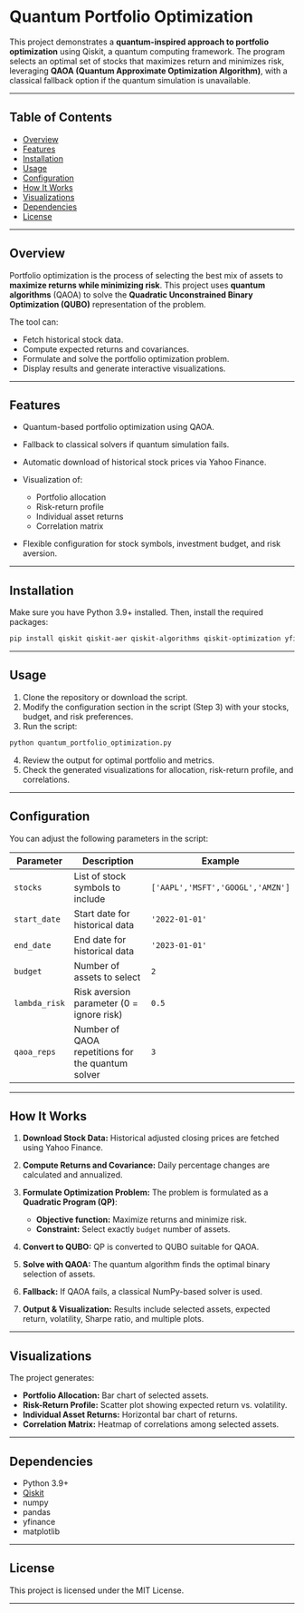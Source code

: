 # Quantum Portfolio Optimization

This project demonstrates a **quantum-inspired approach to portfolio optimization** using Qiskit, a quantum computing framework. The program selects an optimal set of stocks that maximizes return and minimizes risk, leveraging **QAOA (Quantum Approximate Optimization Algorithm)**, with a classical fallback option if the quantum simulation is unavailable.

---

## Table of Contents

* [Overview](#overview)
* [Features](#features)
* [Installation](#installation)
* [Usage](#usage)
* [Configuration](#configuration)
* [How It Works](#how-it-works)
* [Visualizations](#visualizations)
* [Dependencies](#dependencies)
* [License](#license)

---

## Overview

Portfolio optimization is the process of selecting the best mix of assets to **maximize returns while minimizing risk**. This project uses **quantum algorithms** (QAOA) to solve the **Quadratic Unconstrained Binary Optimization (QUBO)** representation of the problem.

The tool can:

* Fetch historical stock data.
* Compute expected returns and covariances.
* Formulate and solve the portfolio optimization problem.
* Display results and generate interactive visualizations.

---

## Features

* Quantum-based portfolio optimization using QAOA.
* Fallback to classical solvers if quantum simulation fails.
* Automatic download of historical stock prices via Yahoo Finance.
* Visualization of:

  * Portfolio allocation
  * Risk-return profile
  * Individual asset returns
  * Correlation matrix
* Flexible configuration for stock symbols, investment budget, and risk aversion.

---

## Installation

Make sure you have Python 3.9+ installed. Then, install the required packages:

```bash
pip install qiskit qiskit-aer qiskit-algorithms qiskit-optimization yfinance matplotlib pandas numpy
```

---

## Usage

1. Clone the repository or download the script.
2. Modify the configuration section in the script (Step 3) with your stocks, budget, and risk preferences.
3. Run the script:

```bash
python quantum_portfolio_optimization.py
```

4. Review the output for optimal portfolio and metrics.
5. Check the generated visualizations for allocation, risk-return profile, and correlations.

---

## Configuration

You can adjust the following parameters in the script:

| Parameter     | Description                                       | Example                          |
| ------------- | ------------------------------------------------- | -------------------------------- |
| `stocks`      | List of stock symbols to include                  | `['AAPL','MSFT','GOOGL','AMZN']` |
| `start_date`  | Start date for historical data                    | `'2022-01-01'`                   |
| `end_date`    | End date for historical data                      | `'2023-01-01'`                   |
| `budget`      | Number of assets to select                        | `2`                              |
| `lambda_risk` | Risk aversion parameter (0 = ignore risk)         | `0.5`                            |
| `qaoa_reps`   | Number of QAOA repetitions for the quantum solver | `3`                              |

---

## How It Works

1. **Download Stock Data:** Historical adjusted closing prices are fetched using Yahoo Finance.

2. **Compute Returns and Covariance:** Daily percentage changes are calculated and annualized.

3. **Formulate Optimization Problem:**
   The problem is formulated as a **Quadratic Program (QP)**:

   * **Objective function:** Maximize returns and minimize risk.
   * **Constraint:** Select exactly `budget` number of assets.

4. **Convert to QUBO:** QP is converted to QUBO suitable for QAOA.

5. **Solve with QAOA:** The quantum algorithm finds the optimal binary selection of assets.

6. **Fallback:** If QAOA fails, a classical NumPy-based solver is used.

7. **Output & Visualization:** Results include selected assets, expected return, volatility, Sharpe ratio, and multiple plots.

---

## Visualizations

The project generates:

* **Portfolio Allocation:** Bar chart of selected assets.
* **Risk-Return Profile:** Scatter plot showing expected return vs. volatility.
* **Individual Asset Returns:** Horizontal bar chart of returns.
* **Correlation Matrix:** Heatmap of correlations among selected assets.

---

## Dependencies

* Python 3.9+
* [Qiskit](https://qiskit.org/)
* numpy
* pandas
* yfinance
* matplotlib

---

## License

This project is licensed under the MIT License.

---


